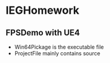 # IEGHomework

## FPSDemo with UE4

* Win64Pickage is the executable file
* ProjectFile mainly contains source
